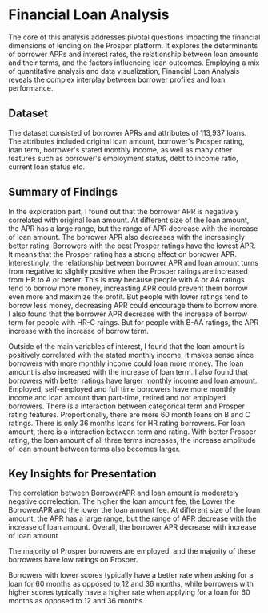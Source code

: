 # Financial Loan Analysis
The core of this analysis addresses pivotal questions impacting the financial dimensions of lending on the Prosper platform. It explores the determinants of borrower APRs and interest rates, the relationship between loan amounts and their terms, and the factors influencing loan outcomes. Employing a mix of quantitative analysis and data visualization, Financial Loan Analysis reveals the complex interplay between borrower profiles and loan performance.

## Dataset

The dataset consisted of borrower APRs and attributes of 113,937 loans. The attributes included original loan amount, borrower's Prosper rating, loan term, borrower's stated monthly income, as well as many other features such as borrower's employment status, debt to income ratio, current loan status etc. 

## Summary of Findings

In the exploration part, I found out that the borrower APR is negatively correlated with original loan amount. At different size of the loan amount, the APR has a large range, but the range of APR decrease with the increase of loan amount. The borrower APR also decreases with the increasingly better rating. Borrowers with the best Prosper ratings have the lowest APR. It means that the Prosper rating has a strong effect on borrower APR. Interestingly, the relationship between borrower APR and loan amount turns from negative to slightly positive when the Prosper ratings are increased from HR to A or better. This is may because people with A or AA ratings tend to borrow more money, increasting APR could prevent them borrow even more and maximize the profit. But people with lower ratings tend to borrow less money, decreasing APR could encourage them to borrow more. I also found that the borrower APR decrease with the increase of borrow term for people with HR-C raings. But for people with B-AA ratings, the APR increase with the increase of borrow term.

Outside of the main variables of interest, I found that the loan amount is positively correlated with the stated monthly income, it makes sense since borrowers with more monthly income could loan more money. The loan amount is also increased with the increase of loan term. I also found that borrowers with better ratings have larger monthly income and loan amount. Employed, self-employed and full time borrowers have more monthly income and loan amount than part-time, retired and not employed borrowers. There is a interaction between categorical term and Prosper rating features. Proportionally, there are more 60 month loans on B and C ratings. There is only 36 months loans for HR rating borrowers. For loan amount, there is a interaction between term and rating. With better Prosper rating, the loan amount of all three terms increases, the increase amplitude of loan amount between terms also becomes larger.


## Key Insights for Presentation

The correlation between BorrowerAPR and loan amount is moderately negative correlection. The higher the loan amount fee, the Lower the BorrowerAPR and the lower the loan amount fee. At different size of the loan amount, the APR has a large range, but the range of APR decrease with the increase of loan amount. Overall, the borrower APR decrease with increase of loan amount

The majority of Prosper borrowers are employed, and the majority of these borrowers have low ratings on Prosper.

Borrowers with lower scores typically have a better rate when asking for a loan for 60 months as opposed to 12 and 36 months, while borrowers with higher scores typically have a higher rate when applying for a loan for 60 months as opposed to 12 and 36 months.
